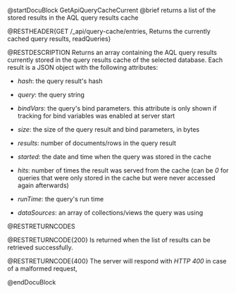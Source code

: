 
@startDocuBlock GetApiQueryCacheCurrent
@brief returns a list of the stored results in the AQL query results cache

@RESTHEADER{GET /_api/query-cache/entries, Returns the currently cached query results, readQueries}

@RESTDESCRIPTION
Returns an array containing the AQL query results currently stored in the query results
cache of the selected database. Each result is a JSON object with the following attributes:

- *hash*: the query result's hash

- *query*: the query string

- *bindVars*: the query's bind parameters. this attribute is only shown if tracking for
  bind variables was enabled at server start

- *size*: the size of the query result and bind parameters, in bytes

- *results*: number of documents/rows in the query result

- *started*: the date and time when the query was stored in the cache

- *hits*: number of times the result was served from the cache (can be
  *0* for queries that were only stored in the cache but were never accessed
  again afterwards)

- *runTime*: the query's run time

- *dataSources*: an array of collections/views the query was using

@RESTRETURNCODES

@RESTRETURNCODE{200}
Is returned when the list of results can be retrieved successfully.

@RESTRETURNCODE{400}
The server will respond with *HTTP 400* in case of a malformed request,

@endDocuBlock
